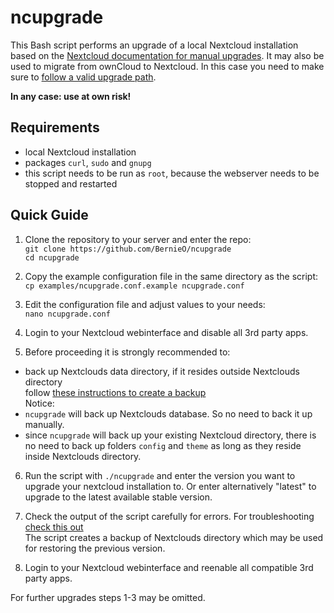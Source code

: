 # ncupgrade

This Bash script performs an upgrade of a local Nextcloud installation based on the [Nextcloud documentation for manual upgrades](https://github.com/nextcloud/documentation/blob/master/admin_manual/maintenance/manual_upgrade.rst#upgrade-manually).
It may also be used to migrate from ownCloud to Nextcloud. In this case you need to make sure to [follow a valid upgrade path](https://nextcloud.com/migration/).  

**In any case: use at own risk!**  

## Requirements

- local Nextcloud installation  
- packages `curl`, `sudo` and `gnupg`  
- this script needs to be run as `root`, because the webserver needs to be stopped and restarted  

## Quick Guide

1. Clone the repository to your server and enter the repo:  
`git clone https://github.com/BernieO/ncupgrade`  
`cd ncupgrade`  

2. Copy the example configuration file in the same directory as the script:  
`cp examples/ncupgrade.conf.example ncupgrade.conf`  

3. Edit the configuration file and adjust values to your needs:  
`nano ncupgrade.conf`  

4. Login to your Nextcloud webinterface and disable all 3rd party apps.  

5. Before proceeding it is strongly recommended to:  
- back up Nextclouds data directory, if it resides outside Nextclouds directory  
follow [these instructions to create a backup](https://github.com/nextcloud/documentation/blob/master/admin_manual/maintenance/backup.rst#backup)  
Notice:
- `ncupgrade` will back up Nextclouds database. So no need to back it up manually.
- since `ncupgrade` will back up your existing Nextcloud directory, there is no need to back up folders `config` and `theme` as long as they reside inside Nextclouds directory.  

6. Run the script with `./ncupgrade` and enter the version you want to upgrade your nextcloud installation to. Or enter alternatively "latest" to upgrade to the latest available stable version.  

7. Check the output of the script carefully for errors. For troubleshooting [check this out](https://github.com/nextcloud/documentation/blob/master/admin_manual/maintenance/manual_upgrade.rst#troubleshooting)  
The script creates a backup of Nextclouds directory which may be used for restoring the previous version.  

8. Login to your Nextcloud webinterface and reenable all compatible 3rd party apps. 

For further upgrades steps 1-3 may be omitted.
